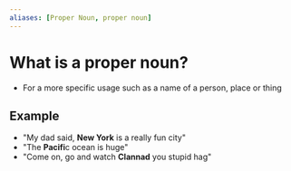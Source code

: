 ```yaml
---
aliases: [Proper Noun, proper noun]
---
```


# What is a proper noun?
- For a more specific usage such as a name of a person, place or thing

## Example
- "My dad said, **New York** is a really fun city"
- "The **Pacifi**c ocean is huge"
- "Come on, go and watch **Clannad** you stupid hag"